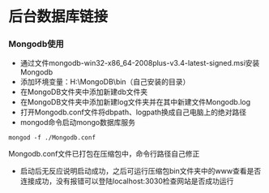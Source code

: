 后台数据库链接
===

### Mongodb使用

+ 通过文件mongodb-win32-x86_64-2008plus-v3.4-latest-signed.msi安装Mongodb
+ 添加环境变量：H:\MongoDB\bin（自己安装的目录）
+ 在MongoDB文件夹中添加新建db文件夹
+ 在MongoDB文件夹中添加新建log文件夹并在其中新建文件Mongodb.log
+ 打开Mongodb.conf文件将dbpath、logpath换成自己电脑上的绝对路径
+ mongod命令启动mongo数据库服务
```
mongod -f ./Mongodb.conf
```
Mongodb.conf文件已打包在压缩包中，命令行路径自己修正
+ 启动后无反应说明启动成功，之后可运行压缩包bin文件夹中的www查看是否连接成功，没有报错可以登陆localhost:3030检查网站是否成功运行